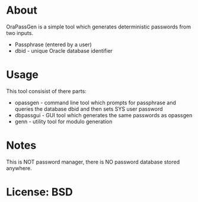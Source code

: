 
About
=====

OraPassGen is a simple tool which generates deterministic passwords from two inputs.

  - Passphrase (entered by a user)
  - dbid  - unique Oracle database identifier

Usage
=====

This tool consisist of there parts:

  - opassgen - command line tool which prompts for passphrase and queries the database dbid and then sets SYS user password
  - dbpassgui - GUI tool which generates the same passwords as opassgen
  - genn - utility tool for modulo generation

Notes
=====

This is NOT password manager, there is NO password database stored anywhere.

License: BSD
=====
